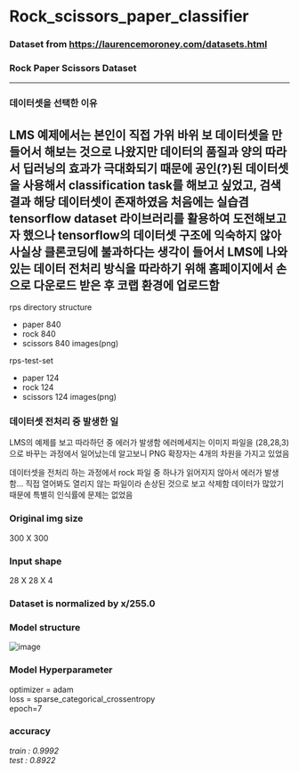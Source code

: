 # Rock_scissors_paper_classifier

### Dataset from https://laurencemoroney.com/datasets.html

### Rock Paper Scissors Dataset
---
### 데이터셋을 선택한 이유
LMS 예제에서는 본인이 직접 가위 바위 보 데이터셋을 만들어서 해보는 것으로 나왔지만
데이터의 품질과 양의 따라서 딥러닝의 효과가 극대화되기 때문에 공인(?)된 데이터셋을
사용해서 classification task를 해보고 싶었고, 검색 결과 해당 데이터셋이 존재하였음
처음에는 실습겸 tensorflow dataset 라이브러리를 활용하여 도전해보고자 했으나
tensorflow의 데이터셋 구조에 익숙하지 않아 사실상 클론코딩에 불과하다는 생각이 들어서
LMS에 나와있는 데이터 전처리 방식을 따라하기 위해 홈페이지에서 손으로 다운로드 받은 후
코랩 환경에 업로드함
---


rps directory structure
* paper 840 
* rock 840
* scissors 840 images(png)

rps-test-set
* paper 124
* rock 124
* scissors 124 images(png)

### 데이터셋 전처리 중 발생한 일

LMS의 예제를 보고 따라하던 중 에러가 발생함
에러메세지는 이미지 파일을 (28,28,3)으로 바꾸는 과정에서 일어났는데
알고보니 PNG 확장자는 4개의 차원을 가지고 있었음



데이터셋을 전처리 하는 과정에서 rock 파일 중 하나가 읽어지지 않아서 에러가 발생함...
직접 열어봐도 열리지 않는 파일이라 손상된 것으로 보고 삭제함
데이터가 많았기 때문에 특별히 인식률에 문제는 없었음

### Original img size  
300 X 300
  
  
### Input shape  
28 X 28 X 4  
  
  
### Dataset is normalized by x/255.0  
  
  
### Model structure
![image](https://user-images.githubusercontent.com/53106649/148017906-ff720575-828e-4a5b-8c2e-935857c1b580.png)


### Model Hyperparameter
optimizer = adam  
loss = sparse_categorical_crossentropy  
epoch=7  


### accuracy
_train : 0.9992_  
_test : 0.8922_  
